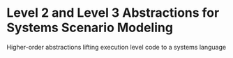 # Level 2 and Level 3 Abstractions for Systems Scenario Modeling

Higher-order abstractions lifting execution level code to a systems language